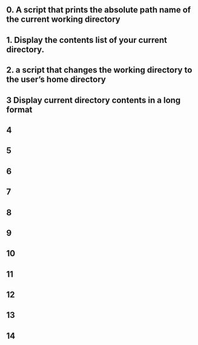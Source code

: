 ## 0. A script that prints the absolute path name of the current working directory
## 1. Display the contents list of your current directory.
## 2. a script that changes the working directory to the user’s home directory
## 3 Display current directory contents in a long format
## 4
## 5
## 6
## 7
## 8
## 9
## 10
## 11
## 12
## 13
## 14
